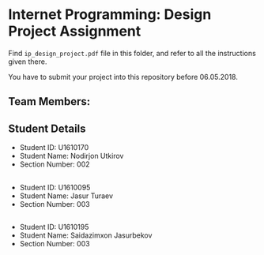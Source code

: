 # Internet Programming: Design Project Assignment

Find `ip_design_project.pdf` file in this folder, and refer to all the instructions given there. 

You have to submit your project into this repository before 06.05.2018.

## Team Members:

## Student Details

- Student ID: U1610170
- Student Name: Nodirjon Utkirov
- Section Number: 002
##
- Student ID: U1610095
- Student Name: Jasur Turaev
- Section Number: 003
##
- Student ID: U1610195
- Student Name: Saidazimxon Jasurbekov
- Section Number: 003
